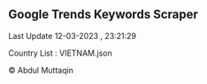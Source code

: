 

## Google Trends Keywords Scraper 
 
Last Update 12-03-2023 , 23:21:29

Country List :
VIETNAM.json



© Abdul Muttaqin 
